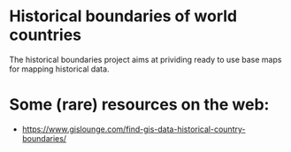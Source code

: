 # Historical boundaries of world countries

The historical boundaries project aims at prividing ready to use base maps for mapping historical data.

# Some (rare) resources on the web:
* https://www.gislounge.com/find-gis-data-historical-country-boundaries/
